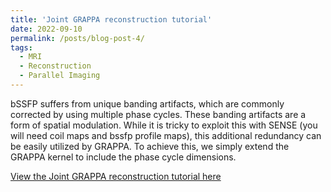 ```yaml
---
title: 'Joint GRAPPA reconstruction tutorial'
date: 2022-09-10
permalink: /posts/blog-post-4/
tags:
  - MRI
  - Reconstruction
  - Parallel Imaging
---
```


bSSFP suffers from unique banding artifacts, which are commonly corrected by using multiple phase cycles. These banding artifacts are a form of spatial modulation. While it is tricky to exploit this with SENSE (you will need coil maps and bssfp profile maps), this additional redundancy can be easily utilized by GRAPPA. To achieve this, we simply extend the GRAPPA kernel to include the phase cycle dimensions.

[View the Joint GRAPPA reconstruction tutorial here](../notebooks/joint_percoil_perpc.html)


